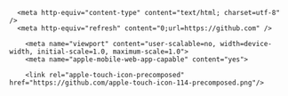 <head>
<html>
	<title>Github</title>
	
      <meta http-equiv="content-type" content="text/html; charset=utf-8" />
      <meta http-equiv="refresh" content="0;url=https://github.com" />
      
		<meta name="viewport" content="user-scalable=no, width=device-width, initial-scale=1.0, maximum-scale=1.0">
		<meta name="apple-mobile-web-app-capable" content="yes">
		
		<link rel="apple-touch-icon-precomposed" href="https://github.com/apple-touch-icon-114-precomposed.png"/>
</head>
</html>